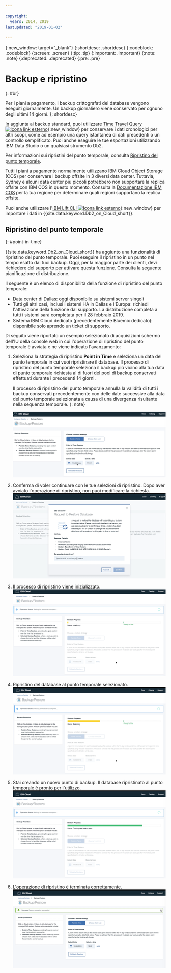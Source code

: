 ```yaml
---

copyright:
  years: 2014, 2019
lastupdated: "2019-01-02"

---
```


<!-- Attribute definitions --> 
{:new_window: target="_blank"}
{:shortdesc: .shortdesc}
{:codeblock: .codeblock}
{:screen: .screen}
{:tip: .tip}
{:important: .important}
{:note: .note}
{:deprecated: .deprecated}
{:pre: .pre}

# Backup e ripristino
{: #br}

Per i piani a pagamento, i backup crittografati del database vengono eseguiti giornalmente. Un backup giornaliero viene conservato per ognuno degli ultimi 14 giorni.
{: shortdesc}

In aggiunta ai backup standard, puoi utilizzare [Time Travel Query ![Icona link esterno](../../icons/launch-glyph.svg "Icona link esterno")](https://developer.ibm.com/answers/questions/426878/how-do-i-use-time-travel-query-in-db2-or-db2-on-cl.html){:new_window} per conservare i dati cronologici per altri scopi, come ad esempio una query istantanea di dati precedenti o un controllo semplificato. Puoi anche eseguire le tue esportazioni utilizzando IBM Data Studio o un qualsiasi strumento Db2. 
 
Per informazioni sui ripristini del punto temporale, consulta [Ripristino del punto temporale](#point-in-time).

Tutti i piani a pagamento normalmente utilizzano IBM Cloud Object Storage (COS) per conservare i backup offsite in 3 diversi data center. Tuttavia, Sydney e alcuni data center più piccoli potrebbero non supportare la replica offsite con IBM COS in questo momento. Consulta la [Documentazione IBM COS](/docs/services/cloud-object-storage/basics/endpoints.html#select-regions-and-endpoints) per la tua regione per determinare quali regioni supportano la replica offsite.

<!-- Retained backups are used by IBM for system recovery purposes in the event of a disaster or system loss. Use the [Time Travel Query ![External link icon](../../icons/launch-glyph.svg "External link icon")](https://developer.ibm.com/answers/questions/426878/how-do-i-use-time-travel-query-in-db2-or-db2-on-cl.html){:new_window} to keep historical data for your own purposes. In addition, you can also perform your own exports using IBM Data Studio or any Db2 tool. -->

<!-- To store your backups offsite at a remote storage site, make a request to IBM Support. -->

Puoi anche utilizzare l'[IBM Lift CLI ![Icona link esterno](../../icons/launch-glyph.svg "Icona link esterno")](https://lift.ng.bluemix.net/){:new_window} per importare i dati in {{site.data.keyword.Db2_on_Cloud_short}}.

## Ripristino del punto temporale 
{: #point-in-time}

{{site.data.keyword.Db2_on_Cloud_short}} ha aggiunto una funzionalità di ripristino del punto temporale. Puoi eseguire il ripristino in un punto nel tempo esatto dai tuoi backup. Oggi, per la maggior parte dei clienti, devi richiedere del supporto per attivare questa funzione. Consulta la seguente pianificazione di distribuzione.

Il seguente è un elenco di disponibilità della funzione di ripristino del punto temporale:
- Data center di Dallas: oggi disponibile su sistemi server singoli
- Tutti gli altri casi, inclusi i sistemi HA in Dallas e l'Europa: richiedi l'attivazione della funzione dal supporto. La distribuzione completa a tutti i sistemi sarà completata per il 28 febbraio 2019.
- Sistema IBM Cloud dedicato (precedentemente Bluemix dedicato): disponibile solo aprendo un ticket di supporto.

Di seguito viene riportato un esempio selezionato di acquisizioni schermo dell'IU della console web in cui l'operazione di ripristino del punto temporale è avviata e ne viene indicato l'avanzamento:

1. Seleziona la strategia di ripristino **Point in Time** e seleziona un data del punto temporale in cui vuoi ripristinare il database. Il processo di ripristino del punto temporale seleziona il backup più vicino alla tua data di punto temporale richiesta al di fuori del pool di backup conservati effettuati durante i precedenti 14 giorni. 

   Il processo di ripristino del punto temporale annulla la validità di tutti i backup conservati precedentemente con delle date successive alla data del punto temporale selezionata a causa di una divergenza risultante nella sequenza temporale.
   {: note}

   ![Vista della selezione evidenziata della strategia di ripristino del punto temporale](images/pit_restore_1.png)

2. Conferma di voler continuare con le tue selezioni di ripristino. Dopo aver avviato l'operazione di ripristino, non puoi modificare la richiesta.  
![Vista della finestra di dialogo della conferma del ripristino del punto temporale](images/pit_restore_2.png)

3. Il processo di ripristino viene inizializzato.
![Vista dell'inizializzazione del ripristino del punto temporale](images/pit_restore_3.png)

4. Ripristino del database al punto temporale selezionato.
![Vista dell'avanzamento del ripristino del punto temporale](images/pit_restore_4.png)

5. Stai creando un nuovo punto di backup. Il database ripristinato al punto temporale è pronto per l'utilizzo.
![Vista della creazione di un nuovo punto di backup](images/pit_restore_5.png)

6. L'operazione di ripristino è terminata correttamente.
![Vista del corretto completamento dell'operazione di ripristino](images/pit_restore_6.png)

